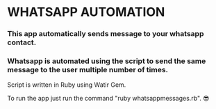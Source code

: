 # WHATSAPP AUTOMATION

### This app automatically sends message to your whatsapp contact.
### Whatsapp is automated using the script to send the same message to the user multiple number of times.

Script is written in Ruby using Watir Gem. 

To run the app just run the command "ruby whatsappmessages.rb". :sunglasses:
